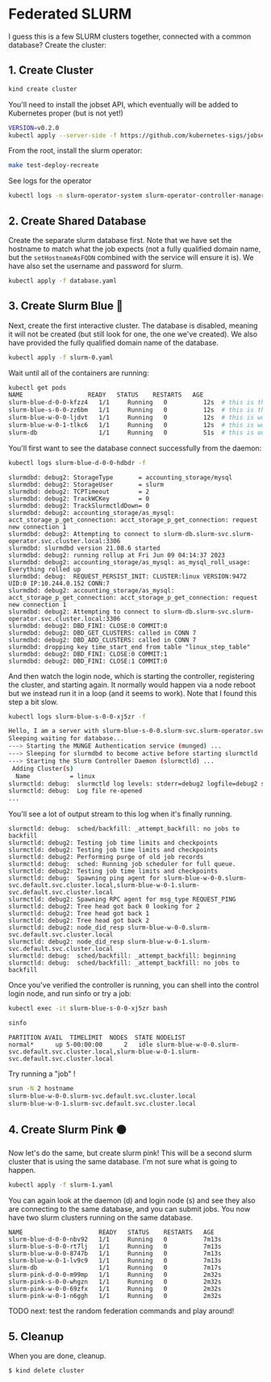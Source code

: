 # Federated SLURM

I guess this is a few SLURM clusters together, connected with a common database?
Create the cluster:

## 1. Create Cluster

```bash
kind create cluster
```

You'll need to install the jobset API, which eventually will be added to Kubernetes proper (but is not yet!)

```bash
VERSION=v0.2.0
kubectl apply --server-side -f https://github.com/kubernetes-sigs/jobset/releases/download/$VERSION/manifests.yaml
```

From the root, install the slurm operator:

```bash
make test-deploy-recreate
```

See logs for the operator

```bash
kubectl logs -n slurm-operator-system slurm-operator-controller-manager-6f6945579-9pknp
```

## 2. Create Shared Database

Create the separate slurm database first. Note that we have set the hostname to match what the job expects (not a fully qualified domain name, but the `setHostnameAsFQDN` combined with the service will ensure it is). We have also set the username and password for slurm.

```bash
kubectl apply -f database.yaml
```

## 3. Create Slurm Blue 🔵️

Next, create the first interactive cluster. The database is disabled, meaning it will not be created (but still look for one, the one we've created). We also have provided the fully qualified domain name of the database.

```bash
kubectl apply -f slurm-0.yaml 
```

Wait until all of the containers are running:

```bash
kubectl get pods
NAME                  READY   STATUS    RESTARTS   AGE
slurm-blue-d-0-0-kfzz4   1/1     Running   0          12s  # this is the daemon (slurmdbd)
slurm-blue-s-0-0-zz6bm   1/1     Running   0          12s  # this is the login node (slurmctrl)
slurm-blue-w-0-0-ljdvt   1/1     Running   0          12s  # this is worker 0
slurm-blue-w-0-1-tlkc6   1/1     Running   0          12s  # this is worker 1
slurm-db                 1/1     Running   0          51s  # this is our federated (shared) database
```

You'll first want to see the database connect successfully from the daemon:

```bash
kubectl logs slurm-blue-d-0-0-hdbdr -f
```
```console
slurmdbd: debug2: StorageType       = accounting_storage/mysql
slurmdbd: debug2: StorageUser       = slurm
slurmdbd: debug2: TCPTimeout        = 2
slurmdbd: debug2: TrackWCKey        = 0
slurmdbd: debug2: TrackSlurmctldDown= 0
slurmdbd: debug2: accounting_storage/as_mysql: acct_storage_p_get_connection: acct_storage_p_get_connection: request new connection 1
slurmdbd: debug2: Attempting to connect to slurm-db.slurm-svc.slurm-operator.svc.cluster.local:3306
slurmdbd: slurmdbd version 21.08.6 started
slurmdbd: debug2: running rollup at Fri Jun 09 04:14:37 2023
slurmdbd: debug2: accounting_storage/as_mysql: as_mysql_roll_usage: Everything rolled up
slurmdbd: debug:  REQUEST_PERSIST_INIT: CLUSTER:linux VERSION:9472 UID:0 IP:10.244.0.152 CONN:7
slurmdbd: debug2: accounting_storage/as_mysql: acct_storage_p_get_connection: acct_storage_p_get_connection: request new connection 1
slurmdbd: debug2: Attempting to connect to slurm-db.slurm-svc.slurm-operator.svc.cluster.local:3306
slurmdbd: debug2: DBD_FINI: CLOSE:0 COMMIT:0
slurmdbd: debug2: DBD_GET_CLUSTERS: called in CONN 7
slurmdbd: debug2: DBD_ADD_CLUSTERS: called in CONN 7
slurmdbd: dropping key time_start_end from table "linux_step_table"
slurmdbd: debug2: DBD_FINI: CLOSE:0 COMMIT:1
slurmdbd: debug2: DBD_FINI: CLOSE:1 COMMIT:0
```

And then watch the login node, which is starting the controller, registering the cluster, and starting again.
It normally would happen via a node reboot but we instead run it in a loop (and it seems to work). Note that I
found this step a bit slow.

```bash
kubectl logs slurm-blue-s-0-0-xj5zr -f
```
```bash
Hello, I am a server with slurm-blue-s-0-0.slurm-svc.slurm-operator.svc.cluster.local
Sleeping waiting for database...
---> Starting the MUNGE Authentication service (munged) ...
---> Sleeping for slurmdbd to become active before starting slurmctld ...
---> Starting the Slurm Controller Daemon (slurmctld) ...
 Adding Cluster(s)
  Name           = linux
slurmctld: debug:  slurmctld log levels: stderr=debug2 logfile=debug2 syslog=quiet
slurmctld: debug:  Log file re-opened
...
```
You'll see a lot of output stream to this log when it's finally running.

```console
slurmctld: debug:  sched/backfill: _attempt_backfill: no jobs to backfill
slurmctld: debug2: Testing job time limits and checkpoints
slurmctld: debug2: Testing job time limits and checkpoints
slurmctld: debug2: Performing purge of old job records
slurmctld: debug:  sched: Running job scheduler for full queue.
slurmctld: debug2: Testing job time limits and checkpoints
slurmctld: debug:  Spawning ping agent for slurm-blue-w-0-0.slurm-svc.default.svc.cluster.local,slurm-blue-w-0-1.slurm-svc.default.svc.cluster.local
slurmctld: debug2: Spawning RPC agent for msg_type REQUEST_PING
slurmctld: debug2: Tree head got back 0 looking for 2
slurmctld: debug2: Tree head got back 1
slurmctld: debug2: Tree head got back 2
slurmctld: debug2: node_did_resp slurm-blue-w-0-0.slurm-svc.default.svc.cluster.local
slurmctld: debug2: node_did_resp slurm-blue-w-0-1.slurm-svc.default.svc.cluster.local
slurmctld: debug:  sched/backfill: _attempt_backfill: beginning
slurmctld: debug:  sched/backfill: _attempt_backfill: no jobs to backfill
```

Once you've verified the controller is running, you can shell into the control login node, and run sinfo or try a job:

```bash
kubectl exec -it slurm-blue-s-0-0-xj5zr bash
```
```bash
sinfo
```
```console
PARTITION AVAIL  TIMELIMIT  NODES  STATE NODELIST
normal*      up 5-00:00:00      2   idle slurm-blue-w-0-0.slurm-svc.default.svc.cluster.local,slurm-blue-w-0-1.slurm-svc.default.svc.cluster.local
```

Try running a "job" !

```bash
srun -N 2 hostname
slurm-blue-w-0-0.slurm-svc.default.svc.cluster.local
slurm-blue-w-0-1.slurm-svc.default.svc.cluster.local
```

## 4. Create Slurm Pink 🟤️

Now let's do the same, but create slurm pink! This will be a second slurm cluster that is using the same database.
I'm not sure what is going to happen.

```bash
kubectl apply -f slurm-1.yaml
```
You can again look at the daemon (d) and login node (s) and see they also are connecting to the same database,
and you can submit jobs. You now have two slurm clusters running on the same database.

```console
NAME                     READY   STATUS    RESTARTS   AGE
slurm-blue-d-0-0-nbv92   1/1     Running   0          7m13s
slurm-blue-s-0-0-rt7lj   1/1     Running   0          7m13s
slurm-blue-w-0-0-8747b   1/1     Running   0          7m13s
slurm-blue-w-0-1-lv9c9   1/1     Running   0          7m13s
slurm-db                 1/1     Running   0          7m17s
slurm-pink-d-0-0-m99mp   1/1     Running   0          2m32s
slurm-pink-s-0-0-whgzn   1/1     Running   0          2m32s
slurm-pink-w-0-0-69zfx   1/1     Running   0          2m32s
slurm-pink-w-0-1-n6ggh   1/1     Running   0          2m32s
```

TODO next: test the random federation commands and play around!

## 5. Cleanup

When you are done, cleanup.

```bash
$ kind delete cluster
```
